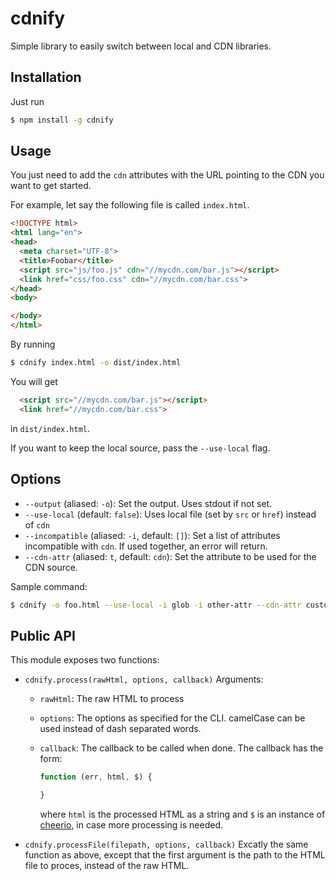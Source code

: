 # cdnify

Simple library to easily switch between
local and CDN libraries.

## Installation

Just run

```sh
$ npm install -g cdnify
```

## Usage

You just need to add the `cdn` attributes with the URL
pointing to the CDN you want to get started.

For example, let say the following file is called `index.html`.

```html
<!DOCTYPE html>
<html lang="en">
<head>
  <meta charset="UTF-8">
  <title>Foobar</title>
  <script src="js/foo.js" cdn="//mycdn.com/bar.js"></script>
  <link href="css/foo.css" cdn="//mycdn.com/bar.css">
</head>
<body>

</body>
</html>
```

By running

```sh
$ cdnify index.html -o dist/index.html
```

You will get 

```html
  <script src="//mycdn.com/bar.js"></script>
  <link href="//mycdn.com/bar.css">
```

in `dist/index.html`.

If you want to keep the local source, pass the `--use-local`
flag.

## Options

* `--output` (aliased: `-o`): Set the output. Uses stdout if not set.
* `--use-local` (default: `false`): Uses local file (set by `src` or `href`) instead of `cdn`
* `--incompatible` (aliased: `-i`, default: `[]`): Set a list of attributes incompatible with `cdn`. If used together, an error will return.
* `--cdn-attr` (aliased: `t`, default: `cdn`): Set the attribute to be used for the CDN source.

Sample command:

```sh
$ cdnify -o foo.html --use-local -i glob -i other-attr --cdn-attr custom-attr
```

## Public API

This module exposes two functions:

* `cdnify.process(rawHtml, options, callback)`
  Arguments:

  * `rawHtml`: The raw HTML to process
  * `options`: The options as specified for the CLI. camelCase can be used instead of dash separated words.
  * `callback`: The callback to be called when done. The callback has the form:
   
    ```javascript
    function (err, html, $) {

    }
    ```

    where `html` is the processed HTML as a string and `$` is an instance
    of [cheerio](https://github.com/cheeriojs/cheerio), in case more processing
    is needed.

* `cdnify.processFile(filepath, options, callback)`
  Excatly the same function as above, except that the first
  argument is the path to the HTML file to proces, instead of the raw HTML.
